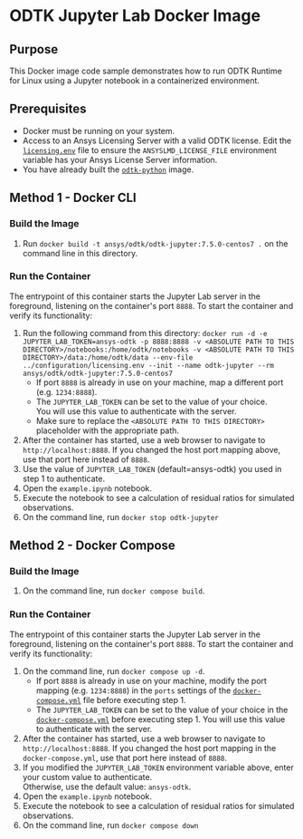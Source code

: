 # ODTK Jupyter Lab Docker Image

## Purpose
This Docker image code sample demonstrates how to run ODTK Runtime for Linux using a Jupyter notebook in a containerized 
environment.

## Prerequisites
* Docker must be running on your system.
* Access to an Ansys Licensing Server with a valid ODTK license.  Edit the 
[`licensing.env`](../configuration/licensing.env) file to ensure the `ANSYSLMD_LICENSE_FILE` environment variable 
has your Ansys License Server information.
* You have already built the [`odtk-python`](../odtk-python/README.md) image.

## Method 1 - Docker CLI

### Build the Image
1. Run `docker build -t ansys/odtk/odtk-jupyter:7.5.0-centos7 .` on the command line in this directory.

### Run the Container
The entrypoint of this container starts the Jupyter Lab server in the foreground, listening on the container's port 
`8888`. To start the container and verify its functionality:
1. Run the following command from this directory: 
`docker run -d -e JUPYTER_LAB_TOKEN=ansys-odtk -p 8888:8888 -v <ABSOLUTE PATH TO THIS DIRECTORY>/notebooks:/home/odtk/notebooks -v <ABSOLUTE PATH TO THIS DIRECTORY>/data:/home/odtk/data --env-file ../configuration/licensing.env --init --name odtk-jupyter --rm ansys/odtk/odtk-jupyter:7.5.0-centos7`
    * If port `8888` is already in use on your machine, map a different port (e.g. `1234:8888`). 
    * The `JUPYTER_LAB_TOKEN` can be set to the value of your choice.  
    You will use this value to authenticate with the server.
    * Make sure to replace the `<ABSOLUTE PATH TO THIS DIRECTORY>` placeholder with the appropriate path.
2. After the container has started, use a web browser to navigate to `http://localhost:8888`. 
If you changed the host port mapping above, use that port here instead of `8888`.
3. Use the value of `JUPYTER_LAB_TOKEN` (default=ansys-odtk) you used in step 1 to authenticate.
4. Open the `example.ipynb` notebook.
5. Execute the notebook to see a calculation of residual ratios for simulated observations.
6. On the command line, run `docker stop odtk-jupyter`

## Method 2 - Docker Compose

### Build the Image
1. On the command line, run `docker compose build`.

### Run the Container
The entrypoint of this container starts the Jupyter Lab server in the foreground, listening on the container's port 
`8888`. To start the container and verify its functionality:
1. On the command line, run `docker compose up -d`.
    * If port `8888` is already in use on your machine, modify the port mapping (e.g. `1234:8888`) in 
    the `ports` settings of the [`docker-compose.yml`](./docker-compose.yml) file before executing step 1. 
    * The `JUPYTER_LAB_TOKEN` can be set to the value of your choice in the [`docker-compose.yml`](./docker-compose.yml)
    before executing step 1.  You will use this value to authenticate with the server.
2. After the container has started, use a web browser to navigate to `http://localhost:8888`. 
If you changed the host port mapping in the `docker-compose.yml`, use that port here instead of `8888`.
3. If you modified the `JUPYTER_LAB_TOKEN` environment variable above, enter your custom value to authenticate.  
Otherwise, use the default value: `ansys-odtk`.
4. Open the `example.ipynb` notebook.
5. Execute the notebook to see a calculation of residual ratios for simulated observations.
6. On the command line, run `docker compose down`
